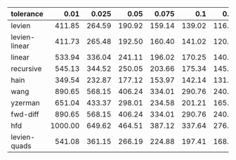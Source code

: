 | tolerance    |   0.01 |   0.025 |   0.05 |   0.075 |   0.1 |   0.15 |   0.2 |   0.25 |   0.5 |   1 |
|--------------| ------:| ------:| ------:| ------:| ------:| ------:| ------:| ------:| ------:| ------:|
|levien        | 411.85 | 264.59 | 190.92 | 159.14 | 139.02 | 116.86 | 102.43 | 92.97 | 69.89 | 53.99 |
|levien-linear | 411.73 | 265.48 | 192.50 | 160.40 | 141.02 | 120.50 | 106.69 | 97.76 | 74.41 | 56.51 |
|linear        | 533.94 | 336.04 | 241.11 | 196.02 | 170.25 | 140.79 | 122.35 | 110.49 | 79.48 | 58.25 |
|recursive     | 545.13 | 344.52 | 250.05 | 203.66 | 175.34 | 145.10 | 127.98 | 114.41 | 82.44 | 59.38 |
|hain          | 349.54 | 232.87 | 177.12 | 153.97 | 142.14 | 131.19 | 130.11 | 136.43 | 99.71 | 73.27 |
|wang          | 890.65 | 568.15 | 406.24 | 334.01 | 290.76 | 240.41 | 209.84 | 189.64 | 137.44 | 101.14 |
|yzerman       | 651.04 | 433.37 | 298.01 | 234.58 | 201.21 | 165.59 | 147.62 | 138.01 | 119.26 | 132.82 |
|fwd-diff      | 890.65 | 568.15 | 406.24 | 334.01 | 290.76 | 240.41 | 209.84 | 189.64 | 137.44 | 101.14 |
|hfd           | 1000.00 | 649.62 | 464.51 | 387.12 | 337.64 | 276.64 | 243.72 | 220.39 | 162.16 | 118.74 |
|levien-quads  | 541.08 | 361.15 | 266.19 | 224.88 | 197.41 | 168.86 | 150.62 | 137.99 | 104.55 | 80.54 |
